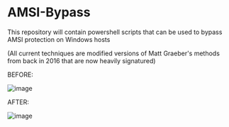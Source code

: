 # AMSI-Bypass
This repository will contain powershell scripts that can be used to bypass AMSI protection on Windows hosts

(All current techniques are modified versions of Matt Graeber's methods from back in 2016 that are now heavily signatured)



BEFORE:


![image](https://github.com/paulpierce34/AMSI-Bypass/assets/33561650/8ca17206-f188-42d6-a9e4-f2c5c2e1ea9b)



AFTER:


![image](https://github.com/paulpierce34/AMSI-Bypass/assets/33561650/e31a21de-6a83-4538-963b-4c53aa034389)
